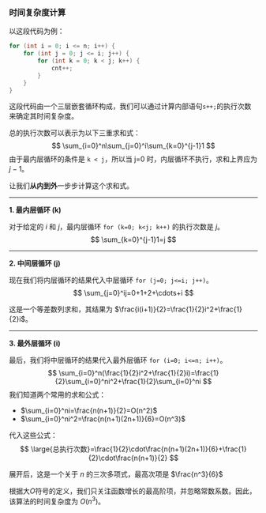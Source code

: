 ### 时间复杂度计算

以这段代码为例：
```cpp
for (int i = 0; i <= n; i++) {
    for (int j = 0; j <= i; j++) {
        for (int k = 0; k < j; k++) {
            cnt++;
        }
    }
}
```
这段代码由一个三层嵌套循环构成，我们可以通过计算内部语句`s++;`的执行次数来确定其时间复杂度。

总的执行次数可以表示为以下三重求和式：
$$
\sum_{i=0}^n\sum_{j=0}^i\sum_{k=0}^{j-1}1
$$
由于最内层循环的条件是 `k < j`，所以当 j=0 时，内层循环不执行，求和上界应为 $j−1$。

让我们**从内到外**一步步计算这个求和式。

------

**1. 最内层循环 (k)** 

对于给定的 $i$ 和 $j$，最内层循环 `for (k=0; k<j; k++)` 的执行次数是 $j$。
$$
\sum_{k=0}^{j-1}1=j
$$


------

**2. 中间层循环 (j)** 

现在我们将内层循环的结果代入中层循环 `for (j=0; j<=i; j++)`。
$$
\sum_{j=0}^ij=0+1+2+\cdots+i
$$


这是一个等差数列求和，其结果为 $\frac{i(i+1)}{2}=\frac{1}{2}i^2+\frac{1}{2}i$。

------

**3. 最外层循环 (i)** 

最后，我们将中层循环的结果代入最外层循环 `for (i=0; i<=n; i++)`。
$$
\sum_{i=0}^n(\frac{1}{2}i^2+\frac{1}{2}i)=\frac{1}{2}\sum_{i=0}^ni^2+\frac{1}{2}\sum_{i=0}^ni
$$
我们知道两个常用的求和公式：

- $\sum_{i=0}^ni=\frac{n(n+1)}{2}=O(n^2)$
- $\sum_{i=0}^ni^2=\frac{n(n+1)(2n+1)}{6}=O(n^3)$

代入这些公式：
$$
\large{总执行次数}=\frac{1}{2}\cdot\frac{n(n+1)(2n+1)}{6}+\frac{1}{2}\cdot\frac{n(n+1)}{2}
$$


展开后，这是一个关于 $n$ 的三次多项式，最高次项是 $\frac{n^3}{6}$

根据大$O$符号的定义，我们只关注函数增长的最高阶项，并忽略常数系数。因此，该算法的时间复杂度为 $O(n^3)$。
